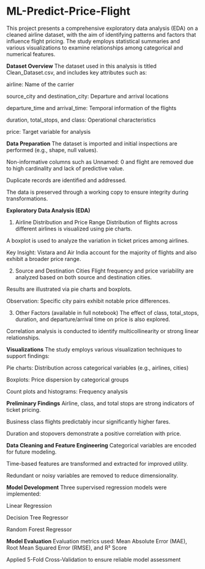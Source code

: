# ML-Predict-Price-Flight
This project presents a comprehensive exploratory data analysis (EDA) on a cleaned airline dataset, with the aim of identifying patterns and factors that influence flight pricing. The study employs statistical summaries and various visualizations to examine relationships among categorical and numerical features.

**Dataset Overview**
The dataset used in this analysis is titled Clean_Dataset.csv, and includes key attributes such as:

airline: Name of the carrier

source_city and destination_city: Departure and arrival locations

departure_time and arrival_time: Temporal information of the flights

duration, total_stops, and class: Operational characteristics

price: Target variable for analysis

**Data Preparation**
The dataset is imported and initial inspections are performed (e.g., shape, null values).

Non-informative columns such as Unnamed: 0 and flight are removed due to high cardinality and lack of predictive value.

Duplicate records are identified and addressed.

The data is preserved through a working copy to ensure integrity during transformations.

**Exploratory Data Analysis (EDA)**
1. Airline Distribution and Price Range
Distribution of flights across different airlines is visualized using pie charts.

A boxplot is used to analyze the variation in ticket prices among airlines.

Key Insight: Vistara and Air India account for the majority of flights and also exhibit a broader price range.

2. Source and Destination Cities
Flight frequency and price variability are analyzed based on both source and destination cities.

Results are illustrated via pie charts and boxplots.

Observation: Specific city pairs exhibit notable price differences.

3. Other Factors (available in full notebook)
The effect of class, total_stops, duration, and departure/arrival time on price is also explored.

Correlation analysis is conducted to identify multicollinearity or strong linear relationships.

**Visualizations**
The study employs various visualization techniques to support findings:

Pie charts: Distribution across categorical variables (e.g., airlines, cities)

Boxplots: Price dispersion by categorical groups

Count plots and histograms: Frequency analysis

**Preliminary Findings**
Airline, class, and total stops are strong indicators of ticket pricing.

Business class flights predictably incur significantly higher fares.

Duration and stopovers demonstrate a positive correlation with price.

**Data Cleaning and Feature Engineering**
Categorical variables are encoded for future modeling.

Time-based features are transformed and extracted for improved utility.

Redundant or noisy variables are removed to reduce dimensionality.

**Model Development**
Three supervised regression models were implemented:

Linear Regression

Decision Tree Regressor

Random Forest Regressor

**Model Evaluation**
Evaluation metrics used: Mean Absolute Error (MAE), Root Mean Squared Error (RMSE), and R² Score

Applied 5-Fold Cross-Validation to ensure reliable model assessment

